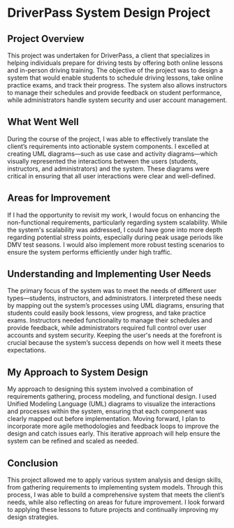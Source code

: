 # DriverPass System Design Project

## Project Overview

This project was undertaken for DriverPass, a client that specializes in helping individuals prepare for driving tests by offering both online lessons and in-person driving training. The objective of the project was to design a system that would enable students to schedule driving lessons, take online practice exams, and track their progress. The system also allows instructors to manage their schedules and provide feedback on student performance, while administrators handle system security and user account management.

## What Went Well

During the course of the project, I was able to effectively translate the client’s requirements into actionable system components. I excelled at creating UML diagrams—such as use case and activity diagrams—which visually represented the interactions between the users (students, instructors, and administrators) and the system. These diagrams were critical in ensuring that all user interactions were clear and well-defined.

## Areas for Improvement

If I had the opportunity to revisit my work, I would focus on enhancing the non-functional requirements, particularly regarding system scalability. While the system's scalability was addressed, I could have gone into more depth regarding potential stress points, especially during peak usage periods like DMV test seasons. I would also implement more robust testing scenarios to ensure the system performs efficiently under high traffic.

## Understanding and Implementing User Needs

The primary focus of the system was to meet the needs of different user types—students, instructors, and administrators. I interpreted these needs by mapping out the system’s processes using UML diagrams, ensuring that students could easily book lessons, view progress, and take practice exams. Instructors needed functionality to manage their schedules and provide feedback, while administrators required full control over user accounts and system security. Keeping the user's needs at the forefront is crucial because the system’s success depends on how well it meets these expectations.

## My Approach to System Design

My approach to designing this system involved a combination of requirements gathering, process modeling, and functional design. I used Unified Modeling Language (UML) diagrams to visualize the interactions and processes within the system, ensuring that each component was clearly mapped out before implementation. Moving forward, I plan to incorporate more agile methodologies and feedback loops to improve the design and catch issues early. This iterative approach will help ensure the system can be refined and scaled as needed.

## Conclusion

This project allowed me to apply various system analysis and design skills, from gathering requirements to implementing system models. Through this process, I was able to build a comprehensive system that meets the client’s needs, while also reflecting on areas for future improvement. I look forward to applying these lessons to future projects and continually improving my design strategies.
